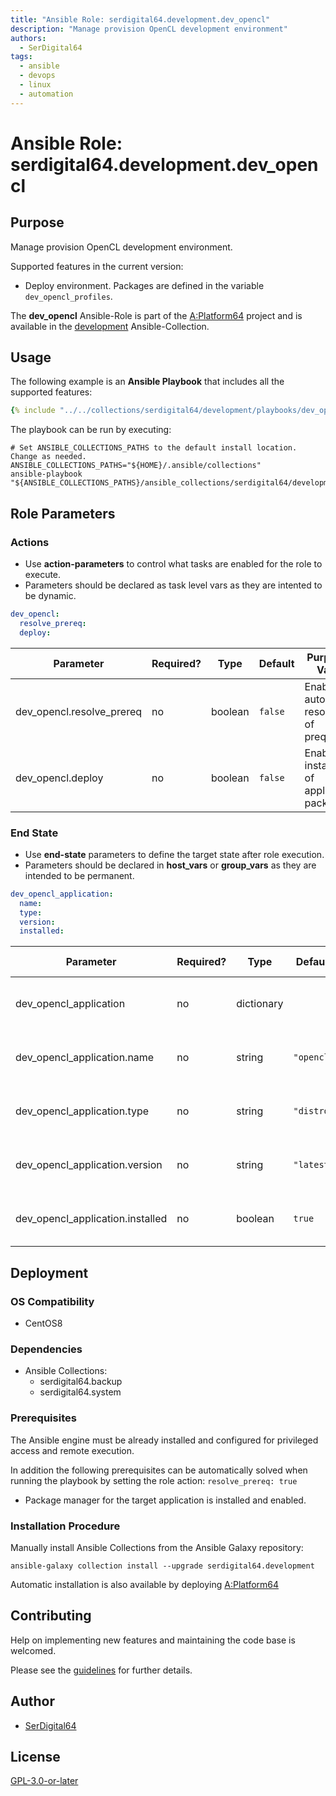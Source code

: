 ```yaml
---
title: "Ansible Role: serdigital64.development.dev_opencl"
description: "Manage provision OpenCL development environment"
authors:
  - SerDigital64
tags:
  - ansible
  - devops
  - linux
  - automation
---
```


# Ansible Role: serdigital64.development.dev_opencl

## Purpose

Manage provision OpenCL development environment.

Supported features in the current version:

- Deploy environment. Packages are defined in the variable `dev_opencl_profiles`.

The **dev_opencl** Ansible-Role is part of the [A:Platform64](https://github.com/serdigital64/aplatform64) project and is available in the [development](../collections/development.md) Ansible-Collection.

## Usage

The following example is an **Ansible Playbook** that includes all the supported features:

```yaml
{% include "../../collections/serdigital64/development/playbooks/dev_opencl.yml" %}
```

The playbook can be run by executing:

```shell
# Set ANSIBLE_COLLECTIONS_PATHS to the default install location. Change as needed.
ANSIBLE_COLLECTIONS_PATHS="${HOME}/.ansible/collections"
ansible-playbook "${ANSIBLE_COLLECTIONS_PATHS}/ansible_collections/serdigital64/development/playbooks/dev_opencl.yml"
```

## Role Parameters

### Actions

- Use **action-parameters** to control what tasks are enabled for the role to execute.
- Parameters should be declared as task level vars as they are intented to be dynamic.

```yaml
dev_opencl:
  resolve_prereq:
  deploy:
```

| Parameter                 | Required? | Type    | Default | Purpose / Value                             |
| ------------------------- | --------- | ------- | ------- | ------------------------------------------- |
| dev_opencl.resolve_prereq | no        | boolean | `false` | Enable automatic resolution of prequisites  |
| dev_opencl.deploy         | no        | boolean | `false` | Enable installation of application packages |

### End State

- Use **end-state** parameters to define the target state after role execution.
- Parameters should be declared in **host_vars** or **group_vars** as they are intended to be permanent.

```yaml
dev_opencl_application:
  name:
  type:
  version:
  installed:
```

| Parameter                        | Required? | Type       | Default    | Purpose / Value                    |
| -------------------------------- | --------- | ---------- | ---------- | ---------------------------------- |
| dev_opencl_application           | no        | dictionary |            | Set application package end state  |
| dev_opencl_application.name      | no        | string     | `"opencl"` | Select application package name    |
| dev_opencl_application.type      | no        | string     | `"distro"` | Select application package type    |
| dev_opencl_application.version   | no        | string     | `"latest"` | Select application package version |
| dev_opencl_application.installed | no        | boolean    | `true`     | Set application package end state  |

## Deployment

### OS Compatibility

- CentOS8

### Dependencies

- Ansible Collections:
  - serdigital64.backup
  - serdigital64.system

### Prerequisites

The Ansible engine must be already installed and configured for privileged access and remote execution.

In addition the following prerequisites can be automatically solved when running the playbook by setting the role action: `resolve_prereq: true`

- Package manager for the target application is installed and enabled.

### Installation Procedure

Manually install Ansible Collections from the Ansible Galaxy repository:

```shell
ansible-galaxy collection install --upgrade serdigital64.development
```

Automatic installation is also available by deploying [A:Platform64](https://aplatform64.readthedocs.io/en/latest/#deployment)

## Contributing

Help on implementing new features and maintaining the code base is welcomed.

Please see the [guidelines](../contributing/guidelines.md) for further details.

## Author

- [SerDigital64](https://serdigital64.github.io/)

## License

[GPL-3.0-or-later](https://www.gnu.org/licenses/gpl-3.0.txt)
